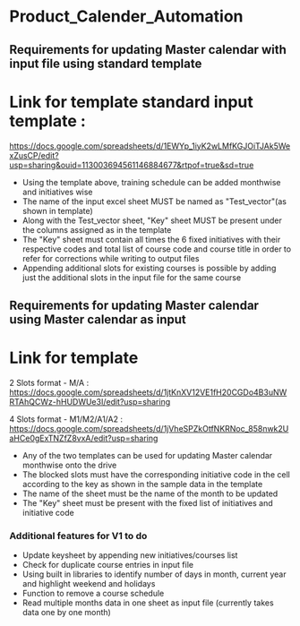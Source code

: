 # Product_Calender_Automation

## Requirements for updating Master calendar with input file using standard template

# Link for template standard input template : 

https://docs.google.com/spreadsheets/d/1EWYp_1iyK2wLMfKGJOiTJAk5WexZusCP/edit?usp=sharing&ouid=113003694561146884677&rtpof=true&sd=true

* Using the template above, training schedule can be added monthwise and initiatives wise
* The name of the input excel sheet MUST be named as "Test_vector"(as shown in template)
* Along with the Test_vector sheet, "Key" sheet MUST be present under the columns assigned as in the template
* The "Key" sheet must contain all times the 6 fixed initiatives with their respective codes and total list of course code and course title in order to refer for corrections while writing to output files
* Appending additional slots for existing courses is possible by adding just the additional slots in the input file for the same course

## Requirements for updating Master calendar using Master calendar as input

# Link for template

2 Slots format - M/A : https://docs.google.com/spreadsheets/d/1jtKnXV12VE1fH20CGDo4B3uNWRTAhQCWz-hHUDWUe3I/edit?usp=sharing

4 Slots format - M1/M2/A1/A2 : https://docs.google.com/spreadsheets/d/1jVheSPZkOtfNKRNoc_858nwk2UaHCe0gExTNZfZ8vxA/edit?usp=sharing

* Any of the two templates can be used for updating Master calendar monthwise onto the drive
* The blocked slots must have the corresponding initiative code in the cell according to the key as shown in the sample data in the template
* The name of the sheet must be the name of the month to be updated
* The "Key" sheet must be present with the fixed list of initiatives and initiative code 

### Additional features for V1 to do
* Update keysheet by appending new initiatives/courses list
* Check for duplicate course entries in input file
* Using built in libraries to identify number of days in month, current year and highlight weekend and holidays
* Function to remove a course schedule 
* Read multiple months data in one sheet as input file (currently takes data one by one month)


